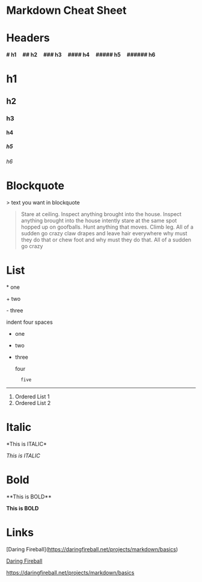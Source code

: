 # Markdown Cheat Sheet

# Headers

**\# h1 &nbsp; &nbsp;  \#\# h2   &nbsp; &nbsp;  \#\#\# h3  &nbsp; &nbsp; \#\#\#\# h4  &nbsp; &nbsp;  \#\#\#\#\# h5  &nbsp; &nbsp;  \#\#\#\#\#\# h6**

# h1

## h2

### h3

#### h4

##### h5

###### h6


# Blockquote
\> text you want in blockquote
> Stare at ceiling. Inspect anything brought into the house. Inspect anything brought into the house intently stare at the same spot hopped up on goofballs. Hunt anything that moves. Climb leg. All of a sudden go crazy claw drapes and leave hair everywhere why must they do that or chew foot and why must they do that. All of a sudden go crazy

# List

\* one

\+ two

\- three

indent four spaces

* one
+ two
- three

    four

        five

----------------

1. Ordered List 1
2. Ordered List 2

# Italic
\*This is ITALIC\*

*This is ITALIC*

# Bold
\*\*This is BOLD\*\*

**This is BOLD**

# Links

\[Daring Fireball](https://daringfireball.net/projects/markdown/basics)

[Daring Fireball](https://daringfireball.net/projects/markdown/basics)

https://daringfireball.net/projects/markdown/basics
